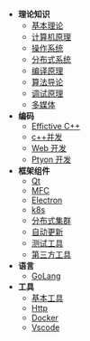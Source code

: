 <!-- <hr style="margin: 5px 0;"> -->

- **理论知识**
  - [基本理论](theory/README.md)
  - [计算机原理](https://spite-triangle.github.io/computer_theory/#/)
  - [操作系统](operateSystem/README.md)
  - [分布式系统](distribute/README.md)
  - [编译原理](compiler/README.md)
  - [算法导论](Algorithms/README.md)
  - [调试原理](windbg/README.md)
  - [多媒体](Media/README.md)
- **编码**
  - [Effictive C++](effective/README.md)
  - [c++并发](CppConcurrency/README.md)
  - [Web 开发](webDevelop/README.md)
  - [Ptyon 开发](python/README.md)
- **框架组件**
  - [Qt](./qt/README.md)
  - [MFC](./mfc/README.md)
  - [Electron](./electron/README.md)
  - [k8s](./k8s/README.md)
  - [分布式集群](./distributeCluster/README.md)
  - [自动更新](./autoupdate/README.md)
  - [测试工具](./testTools/README.md)
  - [第三方工具](ThirdLib/README.md) 
- **语言**
  - [GoLang](go/README.md)
- **工具** 
  - [基本工具](./tools/README.md) 
  - [Http](./http/README.md)
  - [Docker](docker/README.md)
  - [Vscode](./vscode/README.md)

